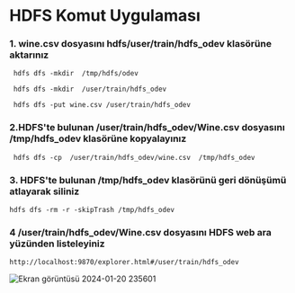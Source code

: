 #  HDFS Komut Uygulaması

### 1. wine.csv dosyasını hdfs/user/train/hdfs_odev klasörüne aktarınız
```
 hdfs dfs -mkdir  /tmp/hdfs/odev

 hdfs dfs -mkdir  /user/train/hdfs_odev

 hdfs dfs -put wine.csv /user/train/hdfs_odev

```
### 2.HDFS'te bulunan /user/train/hdfs_odev/Wine.csv dosyasını /tmp/hdfs_odev klasörüne kopyalayınız
```
 hdfs dfs -cp  /user/train/hdfs_odev/wine.csv  /tmp/hdfs_odev
```

### 3. HDFS'te bulunan /tmp/hdfs_odev klasörünü geri dönüşümü atlayarak siliniz
```
hdfs dfs -rm -r -skipTrash /tmp/hdfs_odev

```


### 4 /user/train/hdfs_odev/Wine.csv dosyasını HDFS web ara yüzünden listeleyiniz
```
http://localhost:9870/explorer.html#/user/train/hdfs_odev
```
![Ekran görüntüsü 2024-01-20 235601](https://github.com/irem6142/Open_Source_Big_Data_Basics/assets/83772404/dc4735d3-f7e0-4971-86e5-0a34c0dc819c)
